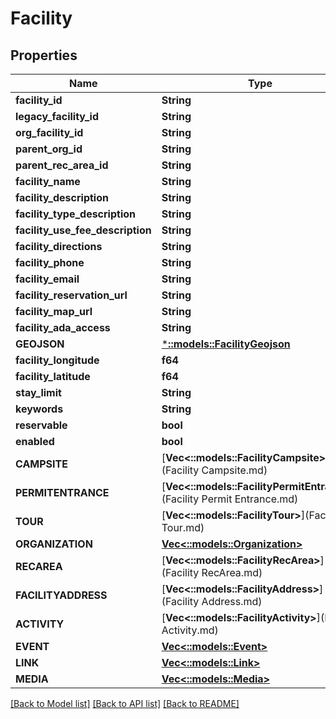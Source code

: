 # Facility

## Properties
Name | Type | Description | Notes
------------ | ------------- | ------------- | -------------
**facility_id** | **String** |  | 
**legacy_facility_id** | **String** |  | 
**org_facility_id** | **String** |  | 
**parent_org_id** | **String** |  | [optional] 
**parent_rec_area_id** | **String** |  | [optional] 
**facility_name** | **String** |  | 
**facility_description** | **String** |  | 
**facility_type_description** | **String** |  | 
**facility_use_fee_description** | **String** |  | 
**facility_directions** | **String** |  | 
**facility_phone** | **String** |  | 
**facility_email** | **String** |  | 
**facility_reservation_url** | **String** |  | 
**facility_map_url** | **String** |  | 
**facility_ada_access** | **String** |  | 
**GEOJSON** | [***::models::FacilityGeojson**](Facility_GEOJSON.md) |  | 
**facility_longitude** | **f64** |  | 
**facility_latitude** | **f64** |  | 
**stay_limit** | **String** |  | 
**keywords** | **String** |  | 
**reservable** | **bool** |  | 
**enabled** | **bool** |  | 
**CAMPSITE** | [**Vec<::models::FacilityCampsite>**](Facility Campsite.md) |  | [optional] 
**PERMITENTRANCE** | [**Vec<::models::FacilityPermitEntrance>**](Facility Permit Entrance.md) |  | [optional] 
**TOUR** | [**Vec<::models::FacilityTour>**](Facility Tour.md) |  | [optional] 
**ORGANIZATION** | [**Vec<::models::Organization>**](Organization.md) |  | [optional] 
**RECAREA** | [**Vec<::models::FacilityRecArea>**](Facility RecArea.md) |  | [optional] 
**FACILITYADDRESS** | [**Vec<::models::FacilityAddress>**](Facility Address.md) |  | [optional] 
**ACTIVITY** | [**Vec<::models::FacilityActivity>**](Facility Activity.md) |  | [optional] 
**EVENT** | [**Vec<::models::Event>**](Event.md) |  | [optional] 
**LINK** | [**Vec<::models::Link>**](Link.md) |  | [optional] 
**MEDIA** | [**Vec<::models::Media>**](Media.md) |  | [optional] 

[[Back to Model list]](../README.md#documentation-for-models) [[Back to API list]](../README.md#documentation-for-api-endpoints) [[Back to README]](../README.md)


